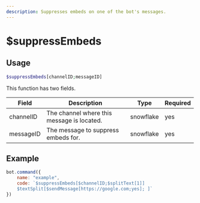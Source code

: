 ```yaml
---
description: Suppresses embeds on one of the bot's messages.
---
```


# $suppressEmbeds
## Usage
```php
$suppressEmbeds[channelID;messageID]
```
This function has two fields.

| Field | Description | Type | Required
| ------------- | ------------- | ------------- | ------------- |
| channelID | The channel where this message is located. | snowflake | yes
| messageID | The message to suppress embeds for. | snowflake | yes

## Example
```javascript
bot.command({
    name: "example",
    code: `$suppressEmbeds[$channelID;$splitText[1]]
    $textSplit[$sendMessage[https://google.com;yes]; ]`
})
```
